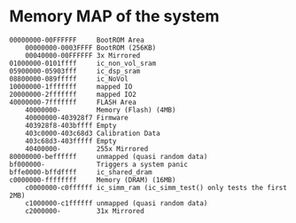 # Memory MAP of the system

	00000000-00FFFFFF     BootROM Area
		00000000-0003FFFF BootROM (256KB)
		00040000-00FFFFFF 3x Mirrored
	01000000-0101ffff     ic_non_vol_sram
	05900000-05903fff     ic_dsp_sram
	08800000-089fffff     ic_NoVol
	10000000-1fffffff     mapped IO
	20000000-2fffffff     mapped IO2
	40000000-7fffffff     FLASH Area
		40000000-         Memory (Flash) (4MB)
		40000000-403928f7 Firmware
		403928f8-403bffff Empty
		403c0000-403c68d3 Calibration Data
		403c68d3-403fffff Empty
		40400000-         255x Mirrored
	80000000-beffffff     unmapped (quasi random data)
	bf000000-             Triggers a system panic
	bffe0000-bffdffff     ic_shared_dram
	c0000000-ffffffff     Memory (DRAM) (16MB)
		c0000000-c0ffffff ic_simm_ram (ic_simm_test() only tests the first 2MB)
		c1000000-c1ffffff unmapped (quasi random data)
		c2000000-         31x Mirrored
